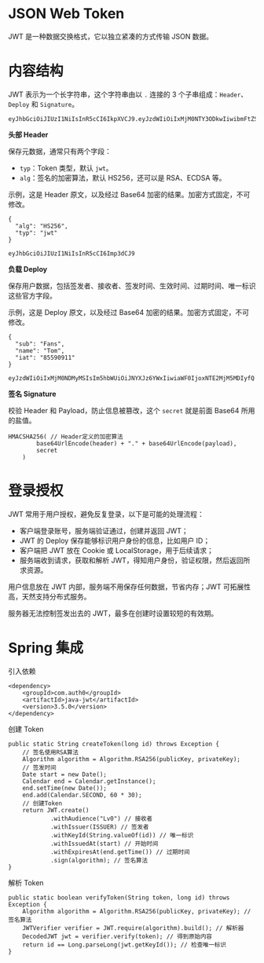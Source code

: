 # JSON Web Token

JWT 是一种数据交换格式，它以独立紧凑的方式传输 JSON 数据。

# 内容结构

JWT 表示为一个长字符串，这个字符串由以 `.` 连接的 3 个子串组成：`Header`、`Deploy` 和 `Signature`。

```
eyJhbGciOiJIUzI1NiIsInR5cCI6IkpXVCJ9.eyJzdWIiOiIxMjM0NTY3ODkwIiwibmFtZSI6IkpvaG4gRG9lIiwiaWF0IjoxNTE2MjM5MDIyfQ.SflKxwRJSMeKKF2QT4fwpMeJf36POk6yJV_adQssw5c
```

**头部 Header**

保存元数据，通常只有两个字段：

* `typ`：Token 类型，默认 `jwt`。
* `alg`：签名的加密算法，默认 HS256，还可以是 RSA、ECDSA 等。

示例，这是 Header 原文，以及经过 Base64 加密的结果。加密方式固定，不可修改。

```
{
  "alg": "HS256",
  "typ": "jwt"
}
```

```
eyJhbGciOiJIUzI1NiIsInR5cCI6Imp3dCJ9
```

**负载 Deploy**

保存用户数据，包括签发者、接收者、签发时间、生效时间、过期时间、唯一标识这些官方字段。

示例，这是 Deploy 原文，以及经过 Base64 加密的结果。加密方式固定，不可修改。

```
{
  "sub": "Fans",
  "name": "Tom",
  "iat": "85590911"
}
```

```
eyJzdWIiOiIxMjM0NDMyMSIsIm5hbWUiOiJNYXJz6YWxIiwiaWF0IjoxNTE2MjM5MDIyfQ
```

**签名 Signature**

校验 Header 和 Payload，防止信息被篡改，这个 `secret` 就是前面 Base64 所用的盐值。

```
HMACSHA256( // Header定义的加密算法
        base64UrlEncode(header) + "." + base64UrlEncode(payload),
        secret
	)
```

# 登录授权

JWT 常用于用户授权，避免反复登录，以下是可能的处理流程：

* 客户端登录账号，服务端验证通过，创建并返回 JWT；
* JWT 的 Deploy 保存能够标识用户身份的信息，比如用户 ID；
* 客户端把 JWT 放在 Cookie 或 LocalStorage，用于后续请求；
* 服务端收到请求，获取和解析 JWT，得知用户身份，验证权限，然后返回所求资源。

用户信息放在 JWT 内部，服务端不用保存任何数据，节省内存；JWT 可拓展性高，天然支持分布式服务。

服务器无法控制签发出去的 JWT，最多在创建时设置较短的有效期。

# Spring 集成

引入依赖

```
<dependency>
    <groupId>com.auth0</groupId>
    <artifactId>java-jwt</artifactId>
    <version>3.5.0</version>
</dependency>
```

创建 Token

```
public static String createToken(long id) throws Exception {
    // 签名使用RSA算法
    Algorithm algorithm = Algorithm.RSA256(publicKey, privateKey);
    // 签发时间
    Date start = new Date();
    Calendar end = Calendar.getInstance();
    end.setTime(new Date());
    end.add(Calendar.SECOND, 60 * 30);
    // 创建Token
    return JWT.create()
            .withAudience("Lv0") // 接收者
            .withIssuer(ISSUER) // 签发者
            .withKeyId(String.valueOf(id)) // 唯一标识
            .withIssuedAt(start) // 开始时间
            .withExpiresAt(end.getTime()) // 过期时间
            .sign(algorithm); // 签名算法
}
```

解析 Token

```
public static boolean verifyToken(String token, long id) throws Exception {
    Algorithm algorithm = Algorithm.RSA256(publicKey, privateKey); // 签名算法
    JWTVerifier verifier = JWT.require(algorithm).build(); // 解析器
    DecodedJWT jwt = verifier.verify(token); // 得到原始内容
    return id == Long.parseLong(jwt.getKeyId()); // 检查唯一标识
}
```
